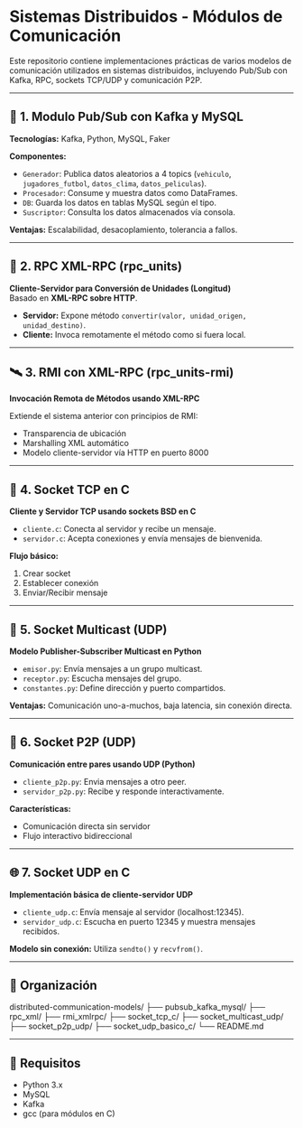 # Sistemas Distribuidos - Módulos de Comunicación

Este repositorio contiene implementaciones prácticas de varios modelos de comunicación utilizados en sistemas distribuidos, incluyendo Pub/Sub con Kafka, RPC, sockets TCP/UDP y comunicación P2P.

---

## 🧵 1. Modulo Pub/Sub con Kafka y MySQL

**Tecnologías:** Kafka, Python, MySQL, Faker

**Componentes:**
- `Generador`: Publica datos aleatorios a 4 topics (`vehiculo`, `jugadores_futbol`, `datos_clima`, `datos_peliculas`).
- `Procesador`: Consume y muestra datos como DataFrames.
- `DB`: Guarda los datos en tablas MySQL según el tipo.
- `Suscriptor`: Consulta los datos almacenados vía consola.

**Ventajas:** Escalabilidad, desacoplamiento, tolerancia a fallos.

---

## 📡 2. RPC XML-RPC (rpc_units)

**Cliente-Servidor para Conversión de Unidades (Longitud)**  
Basado en **XML-RPC sobre HTTP**.

- **Servidor:** Expone método `convertir(valor, unidad_origen, unidad_destino)`.
- **Cliente:** Invoca remotamente el método como si fuera local.

---

## 🛰️ 3. RMI con XML-RPC (rpc_units-rmi)

**Invocación Remota de Métodos usando XML-RPC**

Extiende el sistema anterior con principios de RMI:
- Transparencia de ubicación
- Marshalling XML automático
- Modelo cliente-servidor vía HTTP en puerto 8000

---

## 🧷 4. Socket TCP en C

**Cliente y Servidor TCP usando sockets BSD en C**

- `cliente.c`: Conecta al servidor y recibe un mensaje.
- `servidor.c`: Acepta conexiones y envía mensajes de bienvenida.

**Flujo básico:**
1. Crear socket
2. Establecer conexión
3. Enviar/Recibir mensaje

---

## 📢 5. Socket Multicast (UDP)

**Modelo Publisher-Subscriber Multicast en Python**

- `emisor.py`: Envía mensajes a un grupo multicast.
- `receptor.py`: Escucha mensajes del grupo.
- `constantes.py`: Define dirección y puerto compartidos.

**Ventajas:** Comunicación uno-a-muchos, baja latencia, sin conexión directa.

---

## 🤝 6. Socket P2P (UDP)

**Comunicación entre pares usando UDP (Python)**

- `cliente_p2p.py`: Envia mensajes a otro peer.
- `servidor_p2p.py`: Recibe y responde interactivamente.

**Características:**
- Comunicación directa sin servidor
- Flujo interactivo bidireccional

---

## 🌐 7. Socket UDP en C

**Implementación básica de cliente-servidor UDP**

- `cliente_udp.c`: Envía mensaje al servidor (localhost:12345).
- `servidor_udp.c`: Escucha en puerto 12345 y muestra mensajes recibidos.

**Modelo sin conexión:** Utiliza `sendto()` y `recvfrom()`.

---

## 📁 Organización

distributed-communication-models/
├── pubsub_kafka_mysql/
├── rpc_xml/
├── rmi_xmlrpc/
├── socket_tcp_c/
├── socket_multicast_udp/
├── socket_p2p_udp/
├── socket_udp_basico_c/
└── README.md

---

## 🧪 Requisitos

- Python 3.x
- MySQL
- Kafka
- gcc (para módulos en C)

